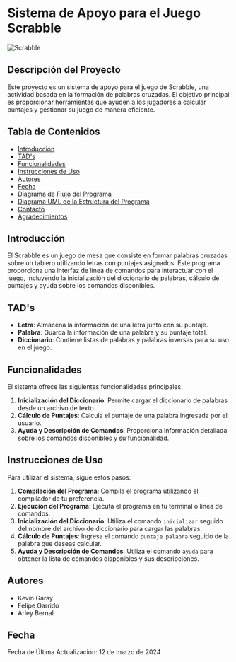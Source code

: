 # Sistema de Apoyo para el Juego Scrabble

![Scrabble](scrabble_image.png)

## Descripción del Proyecto

Este proyecto es un sistema de apoyo para el juego de Scrabble, una actividad basada en la formación de palabras cruzadas. El objetivo principal es proporcionar herramientas que ayuden a los jugadores a calcular puntajes y gestionar su juego de manera eficiente.

## Tabla de Contenidos

- [Introducción](#introducción)
- [TAD's](#tads)
- [Funcionalidades](#funcionalidades)
- [Instrucciones de Uso](#instrucciones-de-uso)
- [Autores](#autores)
- [Fecha](#fecha)
- [Diagrama de Flujo del Programa](#diagrama-de-flujo-del-programa)
- [Diagrama UML de la Estructura del Programa](#diagrama-uml-de-la-estructura-del-programa)
- [Contacto](#contacto)
- [Agradecimientos](#agradecimientos)

## Introducción

El Scrabble es un juego de mesa que consiste en formar palabras cruzadas sobre un tablero utilizando letras con puntajes asignados. Este programa proporciona una interfaz de línea de comandos para interactuar con el juego, incluyendo la inicialización del diccionario de palabras, cálculo de puntajes y ayuda sobre los comandos disponibles.

## TAD's

- **Letra**: Almacena la información de una letra junto con su puntaje.
- **Palabra**: Guarda la información de una palabra y su puntaje total.
- **Diccionario**: Contiene listas de palabras y palabras inversas para su uso en el juego.

## Funcionalidades

El sistema ofrece las siguientes funcionalidades principales:

1. **Inicialización del Diccionario**: Permite cargar el diccionario de palabras desde un archivo de texto.
2. **Cálculo de Puntajes**: Calcula el puntaje de una palabra ingresada por el usuario.
3. **Ayuda y Descripción de Comandos**: Proporciona información detallada sobre los comandos disponibles y su funcionalidad.

## Instrucciones de Uso

Para utilizar el sistema, sigue estos pasos:

1. **Compilación del Programa**: Compila el programa utilizando el compilador de tu preferencia.
2. **Ejecución del Programa**: Ejecuta el programa en tu terminal o línea de comandos.
3. **Inicialización del Diccionario**: Utiliza el comando `inicializar` seguido del nombre del archivo de diccionario para cargar las palabras.
4. **Cálculo de Puntajes**: Ingresa el comando `puntaje palabra` seguido de la palabra que deseas calcular.
5. **Ayuda y Descripción de Comandos**: Utiliza el comando `ayuda` para obtener la lista de comandos disponibles y sus descripciones.

## Autores

- Kevin Garay
- Felipe Garrido
- Arley Bernal

## Fecha

Fecha de Última Actualización: 12 de marzo de 2024
